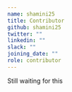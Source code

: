 ```yaml
---
name: shamini25
title: Contributor
github: shamini25
twitter: ""
linkedin: ""
slack: ""
joining_date: ""
role: contributor
---
```


Still waiting for this
